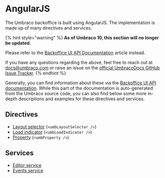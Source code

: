 # AngularJS

The Umbraco backoffice is built using AngularJS. The implementation is made up of many directives and services.

{% hint style="warning" %}
**As of Umbraco 10, this section will no longer be updated.**

Please refer to the [Backoffice UI API Documentation](../../extending/backoffice-ui-api-documentation.md) article instead.

If you have any questions regarding the above, feel free to reach out at [docs@umbraco.com](mailto:docs@umbraco.com) or raise an issue on the [official UmbracoDocs GitHub Issue Tracker](https://github.com/umbraco/UmbracoDocs/issues).
{% endhint %}

Generally, you can find information about these via the [Backoffice UI API documentation](https://apidocs.umbraco.com/v12/ui). While this part of the documentation is auto-generated from the Umbraco source code, you can also find below some more in-depth descriptions and examples for these directives and services.

## Directives

-   [Layout selector](directives/umblayoutselector.md) (`<umbLayoutSelector />`)
-   [Load indicator](directives/umbloadindicator.md) (`<umbLoadIndicator />`)
-   [Property](directives/umbproperty.md) (`<umbProperty />`)

## Services

-   [Editor service](services/editorservice.md)
-   [Events service](services/eventsservice/)
